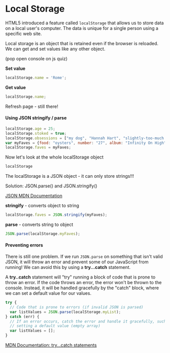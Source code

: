 # Local Storage

HTML5 introduced a feature called `localStorage` that allows us to store data on a local user's computer. The data is unique for a single person using a specific web site.

Local storage is an object that is retained even if the browser is reloaded. We can get and set values like any other object.

(pop open console on js quiz)

**Set value**

```js
localStorage.name = 'Rome';
```

**Get value**
```js
localStorage.name;
```

Refresh page - still there!

#### Using JSON stringify / parse

```js
localStorage.age = 25;
localStorage.stoked = true;
localStorage.obsessions = ["my dog", "Hannah Hart", "slightly-too-much makeup lewks"]
var myFaves = {food: "oysters", number: "27", album: "Infinity On High"};
localStorage.faves = myFaves;
```

Now let's look at the whole localStorage object

```js
localStorage
```

The localStorage is a JSON object - it can only store strings!!!

Solution: JSON.parse() and JSON.stringify()

[JSON MDN Documentation](https://developer.mozilla.org/en-US/docs/Web/JavaScript/Reference/Global_Objects/JSON)

**stringify** - converts object to string

```js
localStorage.faves = JSON.stringify(myFaves);
```

**parse** - converts string to object

```javascript
JSON.parse(localStorage.myFaves);
```

#### Preventing errors

There is still one problem. If we run `JSON.parse` on something that isn't valid JSON, it will throw an error and prevent some of our JavaScript from running! We can avoid this by using a **try...catch** statement.

A **try..catch** statement will "try" running a block of code that is prone to throw an error. If the code throws an error, the error won't be thrown to the console. Instead, it will be handled gracefully by the "catch" block, where we can set a default value for our values.

```js
try {
  // Code that is prone to errors (if invalid JSON is parsed)
  var listValues = JSON.parse(localStorage.myList);
} catch (err) {
  // If an error occurs, catch the error and handle it gracefully, such as
  // setting a default value (empty array)
  var listValues = [];
}
```

[MDN Documentation: try...catch statements](https://developer.mozilla.org/en-US/docs/Web/JavaScript/Reference/Statements/try...catch)
